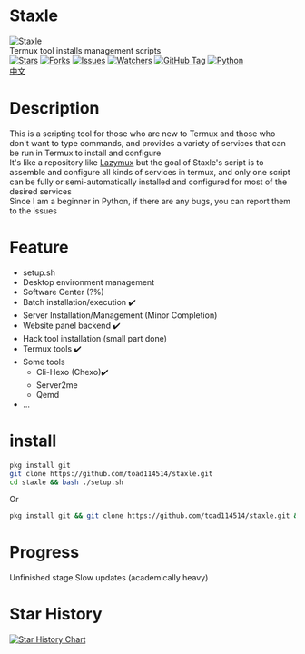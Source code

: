 # Staxle
[![Staxle](https://toad114514.github.io/img/wb/staxle.jpg)](https://github.com/Toad114514/Staxle)<br>
Termux tool installs management scripts<br>
[![Stars](https://img.shields.io/github/stars/Toad114514/Staxle.svg)](https://github.com/Toad114514/Staxle/status)
[![Forks](https://img.shields.io/github/forks/Toad114514/Staxle.svg)](https://github.com/Toad114514/Toad114514/network/members)
[![Issues](https://img.shields.io/github/issues/Toad114514/Staxle.svg)](https://github.com/Toad114514/Staxle/issues)
[![Watchers](https://img.shields.io/github/watchers/Toad114514/Staxle.svg)](https://github.com/Toad114514/Staxle/watchers)
[![GitHub Tag](https://img.shields.io/github/v/tag/toad114514/staxle)](https://github.com/Toad114514/Staxle/releases)
[![Python](https://img.shields.io/badge/language-Python%203-blue.svg)](https://www.python.org)<br>
[中文](https://github.com/Toad114514/Staxle/blob/main/README.md)
# Description
This is a scripting tool for those who are new to Termux and those who don't want to type commands, and provides a variety of services that can be run in Termux to install and configure<br>
It's like a repository like [Lazymux](https://github.com/Gameye98/Lazymux) but the goal of Staxle's script is to assemble and configure all kinds of services in termux, and only one script can be fully or semi-automatically installed and configured for most of the desired services<br>
Since I am a beginner in Python, if there are any bugs, you can report them to the issues
# Feature
 - setup.sh
 - Desktop environment management
 - Software Center (?%)
 - Batch installation/execution ✔️
 - Server Installation/Management (Minor Completion)
 - Website panel backend ✔️
 - Hack tool installation (small part done)
 - Termux tools ✔️
 - Some tools
   - Cli-Hexo (Chexo)✔️
   - Server2me
   - Qemd
 - ...
# install
```bash
pkg install git
git clone https://github.com/toad114514/staxle.git
cd staxle && bash ./setup.sh
```
Or
```bash
pkg install git && git clone https://github.com/toad114514/staxle.git && cd staxle && bash ./setup.sh
```
# Progress
Unfinished stage
Slow updates (academically heavy)
# Star History
[![Star History Chart](https://api.star-history.com/svg?repos=Toad114514/Staxle&type=Date)](https://star-history.com/#Toad114514/Staxle&Date)